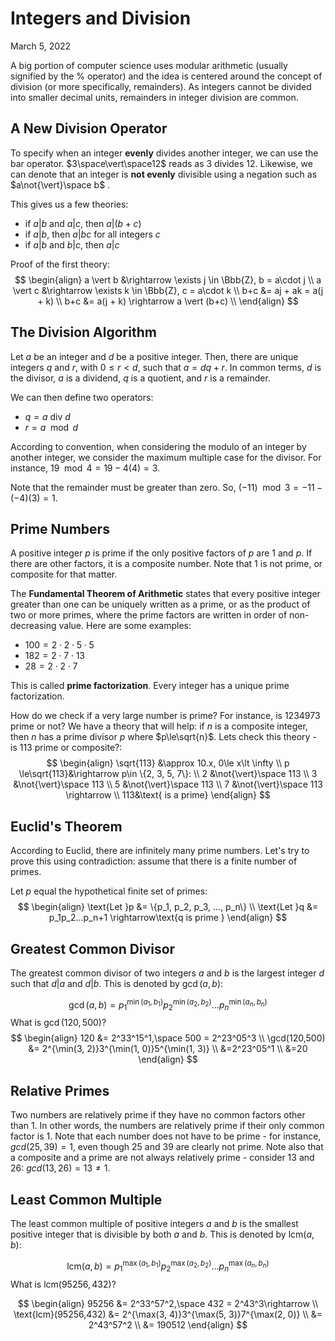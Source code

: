 # Integers and Division
March 5, 2022

A big portion of computer science uses modular arithmetic (usually signified by the $\%$ operator) and the idea is centered around the concept of division (or more specifically, remainders). As integers cannot be divided into smaller decimal units, remainders in integer division are common.

## A New Division Operator
To specify when an integer **evenly** divides another integer, we can use the bar operator. $3\space\vert\space12$ reads as 3 divides 12. Likewise, we can denote that an integer is **not evenly** divisible using a negation such as $a\not{\vert}\space b$ .

This gives us a few theories:
- if $a\vert b$ and $a\vert c$, then $a\vert (b+c)$
- if $a\vert b$, then $a\vert bc$ for all integers $c$
- if $a\vert b$ and $b\vert c$, then $a\vert c$

Proof of the first theory:
$$
\begin{align}
a \vert b &\rightarrow \exists j \in \Bbb{Z}, b = a\cdot j \\ 
a \vert c &\rightarrow \exists k \in \Bbb{Z}, c = a\cdot k \\
b+c &= aj + ak = a(j + k) \\
b+c &= a(j + k) \rightarrow a \vert (b+c) \\
\end{align}
$$
## The Division Algorithm
Let $a$ be an integer and $d$ be a positive integer. Then, there are unique integers $q$ and $r$, with $0 \le r \lt d$, such that $a = dq+r$. In common terms, $d$ is the divisor, $a$ is a dividend, $q$ is a quotient, and $r$ is a remainder.

We can then define two operators:
- $q = a \text{ div } d$
- $r = a \mod d$

According to convention, when considering the modulo of an integer by another integer, we consider the maximum multiple case for the divisor. For instance, $19\mod 4 = 19-4(4) = 3$.

Note that the remainder must be greater than zero. So, $(-11) \mod 3 = -11 - (-4)(3) = 1$.

## Prime Numbers
A positive integer $p$ is prime if the only positive factors of $p$ are $1$ and $p$. If there are other factors, it is a composite number. Note that $1$ is not prime, or composite for that matter.

The **Fundamental Theorem of Arithmetic** states that every positive integer greater than one can be uniquely written as a prime, or as the product of two or more primes, where the prime factors are written in order of non-decreasing value. Here are some examples:
- $100 = 2\cdot 2\cdot 5\cdot 5$
- $182 = 2\cdot 7\cdot 13$
- $28 = 2\cdot 2\cdot 7$ 

This is called **prime factorization**. Every integer has a unique prime factorization.

How do we check if a very large number is prime? For instance, is $1234973$ prime or not? We have a theory that will help: if $n$ is a composite integer, then $n$ has a prime divisor $p$ where $p\le\sqrt{n}$. Lets check this theory - is $113$ prime or composite?:
$$
\begin{align}
\sqrt{113} &\approx 10.x, 0\le x\lt \infty \\
p \le\sqrt{113}&\rightarrow p\in \{2, 3, 5, 7\}: \\
2 &\not{\vert}\space 113 \\
3 &\not{\vert}\space 113 \\
5 &\not{\vert}\space 113 \\
7 &\not{\vert}\space 113 \rightarrow \\
113&\text{ is a prime}
\end{align}
$$
## Euclid's Theorem
According to Euclid, there are infinitely many prime numbers. Let's try to prove this using contradiction: assume that there is a finite number of primes.

Let $p$ equal the hypothetical finite set of primes:
$$
\begin{align}
\text{Let }p &= \{p_1, p_2, p_3, ..., p_n\} \\
\text{Let }q &= p_1p_2...p_n+1 \rightarrow\text{q is prime }
\end{align}
$$
## Greatest Common Divisor
The greatest common divisor of two integers $a$ and $b$ is the largest integer $d$ such that $d\vert a$ and $d\vert b$. This is denoted by $\gcd(a, b)$:

$$
\gcd(a,b) = p_1^{\min(a_1, b_1)}p_2^{\min(a_2, b_2)}...p_n^{\min(a_n, b_n)}
$$
What is $\gcd(120, 500)$?
$$
\begin{align}
120 &= 2^33^15^1,\space 500 = 2^23^05^3 \\
\gcd(120,500) &= 2^{\min(3, 2)}3^{\min(1, 0)}5^{\min(1, 3)} \\
&=2^23^05^1 \\
&=20
\end{align}
$$
## Relative Primes
Two numbers are relatively prime if they have no common factors other than $1$. In other words, the numbers are relatively prime if their only common factor is $1$. Note that each number does not have to be prime - for instance, $gcd(25,39) = 1$, even though $25$ and $39$ are clearly not prime. Note also that a composite and a prime are not always relatively prime - consider $13$ and $26$: $gcd(13,26) = 13 \ne 1$.

## Least Common Multiple
The least common multiple of positive integers $a$ and $b$ is the smallest positive integer that is divisible by both $a$ and $b$. This is denoted by $\text{lcm}(a, b)$:

$$
\text{lcm}(a,b) = p_1^{\max(a_1, b_1)}p_2^{\max(a_2, b_2)}...p_n^{\max(a_n, b_n)}
$$
What is $\text{lcm}(95256, 432)$?

$$
\begin{align}
95256 &= 2^33^57^2,\space
432 = 2^43^3\rightarrow \\
\text{lcm}(95256,432) &= 2^{\max(3, 4)}3^{\max(5, 3)}7^{\max(2, 0)} \\
&= 2^43^57^2 \\
&= 190512
\end{align}
$$
